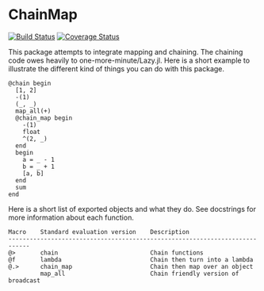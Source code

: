 # ChainMap

[![Build Status](https://travis-ci.org/bramtayl/ChainMap.jl.svg?branch=master)](https://travis-ci.org/bramtayl/ChainMap.jl)
[![Coverage Status](https://coveralls.io/repos/bramtayl/ChainMap.jl/badge.svg?branch=master&service=github)](https://coveralls.io/github/bramtayl/ChainMap.jl?branch=master)

This package attempts to integrate mapping and chaining.
The chaining code owes heavily to one-more-minute/Lazy.jl.
Here is a short example to illustrate the different kind of things you can do with this package.

```{julia}
@chain begin
  [1, 2]
  -(1)
  (_, _)
  map_all(+)
  @chain_map begin
    -(1)
    float
    ^(2, _)
  end
  begin
    a = _ - 1
    b = _ + 1
    [a, b]
  end
  sum
end
```

Here is a short list of exported objects and what they do. See docstrings for more information about each function.

    Macro    Standard evaluation version    Description
    ----------------------------------------------------------------------------
    @>       chain                          Chain functions
    @f       lambda                         Chain then turn into a lambda
    @.>      chain_map                      Chain then map over an object
             map_all                        Chain friendly version of broadcast

